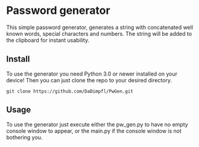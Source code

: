 # Password generator

This simple password generator, generates a string with concatenated well known words, special characters and numbers.
The string will be added to the clipboard for instant usability.

## Install

To use the generator you need Python 3.0 or newer installed on your device!
Then you can just clone the repo to your desired directory.

```
git clone https://github.com/DaDimpfl/PwGen.git
```

## Usage

To use the generator just execute either the pw_gen.py to have no empty console window to appear, or the main.py if the console window is not bothering you.
